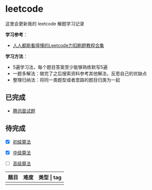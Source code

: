# leetcode

这里会更新我的 leetcode 解题学习记录

**学习参考**：

- [人人都能看得懂的Leetcode力扣刷题教程合集](https://www.bilibili.com/video/BV1wA411b7qZ?p=2)

**学习方法**：

- 5遍学习法，每个题目答案至少能够熟练默写5遍
- 一题多解法：做完了之后搜索资料参考其他解法，反思自己的优缺点
- 整理归纳法：将同一类题型或者思路的题目归类为一起


## 已完成

- [腾讯面试题](./leetbook-tecent/README.md)


## 待完成

- [x] [初级算法](./leetbook-easy/README.md)
- [x] [中级算法](./leetbook-medium/README.md)
- [ ] [高级算法](./leetbook-hard/README.md)


| 题目 | 难度 | 类型 \| tag |
| :--: | :--: | :---------: |
|      |      |             |

